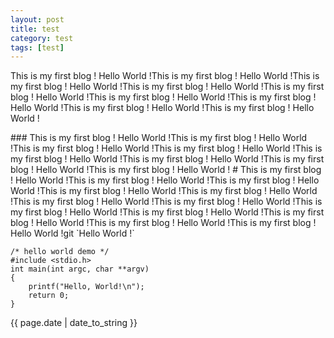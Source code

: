 ```yaml
---
layout: post
title: test
category: test
tags: [test]
---
```

<p>This is my first blog !  Hello World !This is my first blog !  Hello World !This is my first blog !  Hello World !This is my first blog !  Hello World !This is my first blog !  Hello World !This is my first blog !  Hello World !This is my first blog !  Hello World !This is my first blog !  Hello World !This is my first blog !  Hello World !</p>
### This is my first blog !  Hello World !This is my first blog !  Hello World !This is my first blog !  Hello World !This is my first blog !  Hello World !This is my first blog !  Hello World !This is my first blog !  Hello World !This is my first blog !  Hello World !This is my first blog !  Hello World !
# This is my first blog !  Hello World !This is my first blog !  Hello World !This is my first blog !  Hello World !This is my first blog !  Hello World !This is my first blog !  Hello World !This is my first blog !  Hello World !This is my first blog !  Hello World !This is my first blog !  Hello World !This is my first blog !  Hello World !This is my first blog !  Hello World !This is my first blog !  Hello World !This is my first blog !  Hello World !git
`Hello World !`


    /* hello world demo */
    #include <stdio.h>
    int main(int argc, char **argv)
    {
        printf("Hello, World!\n");
        return 0;
    }


{{ page.date | date_to_string }}

